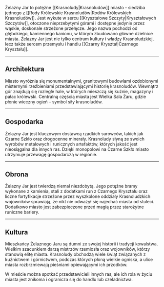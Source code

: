 Żelazny Jar to potężne [[Krasnoludy|Krasnoludów]] miasto - siedziba jednego z  [[Rody Królewskie Krasnoludów|Rodów Królewskich Krasnoludów]]. Jest wykute w sercu [[Kryształowe Szczyty|Kryształowych Szczytów]], otoczone nieprzebytymi górami i dostępne jedynie przez wąskie, doskonale strzeżone przełęcze. Jego nazwa pochodzi od głębokiego, kamiennego kanionu, w którym zbudowano główne dzielnice miasta. Żelazny Jar jest nie tylko centrum kultury i władzy Krasnoludzkiej, lecz także sercem przemysłu i handlu [[Czarny Kryształ|Czarnego Kryształu]].

- - -
## **Architektura**

Miasto wyróżnia się monumentalnymi, granitowymi budowlami ozdobionymi misternymi rzeźbieniami przedstawiającymi historię krasnoludów. Wewnątrz gór znajdują się rozległe hale, w których mieszczą się kuźnie, magazyny i pałac królewski. Centralną częścią miasta jest Wielka Sala Żaru, gdzie płonie wieczny ogień – symbol siły krasnoludów.

- - -

## **Gospodarka**

Żelazny Jar jest kluczowym dostawcą rzadkich surowców, takich jak Czarne Szkło oraz drogocenne minerały. Krasnoludy słyną ze swoich wyrobów metalowych i runicznych artefaktów, których jakość jest nieosiągalna dla innych ras. Dzięki monopolowi na Czarne Szkło miasto utrzymuje przewagę gospodarczą w regionie.

- - -

## **Obrona**

Żelazny Jar jest twierdzą niemal niezdobytą. Jego potężne bramy wykonane z kamienia, stali z dodatkami run z Czarnego Kryształu oraz liczne fortyfikacje strzeżone przez wyszkolone oddziały Krasnoludzkich wojowników sprawiają, że nikt nie odważył się najechać miasta od stuleci. Dodatkowo miasto jest zabezpieczone przed magią przez starożytne runiczne bariery.

- - -

## **Kultura**

Mieszkańcy Żelaznego Jaru są dumni ze swojej historii i tradycji kowalstwa. Wielkim szacunkiem darzą mistrzów rzemiosła oraz wojowników, którzy stanowią elitę miasta. Krasnoludy obchodzą wiele świąt związanych z kuźnictwem i górnictwem, podczas których płoną wielkie ogniska, a ulice miasta rozbrzmiewają pieśniami opiewającymi ich przodków.

W mieście można spotkać przedstawicieli innych ras, ale ich rola w życiu miasta jest znikoma i ogranicza się do handlu lub czeladnictwa.